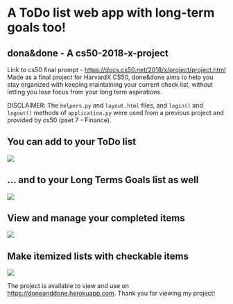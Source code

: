 # A ToDo list web app with long-term goals too!

## dona&done - A cs50-2018-x-project

Link to cs50 final prompt - https://docs.cs50.net/2018/x/project/project.html
Made as a final project for HarvardX CS50, done&done aims to help you stay organized with keeping maintaining your current check list, without letting you lose focus from your long term aspirations. 

DISCLAIMER: The `helpers.py` and `layout.html` files, and `login()` and `logout()` methods of `application.py` were used from a previous project and provided by cs50 (pset 7 - Finance).

## You can add to your ToDo list
![](Todos_Giphy.gif)

## ... and to your Long Terms Goals list as well
![](Goals_Giphy.gif)

## View and manage your completed items
![](Completed_Giphy.gif)

## Make itemized lists with checkable items
![](Lists_Giphy.gif)

The project is available to view and use on https://doneanddone.herokuapp.com.
Thank you for viewing my project!

